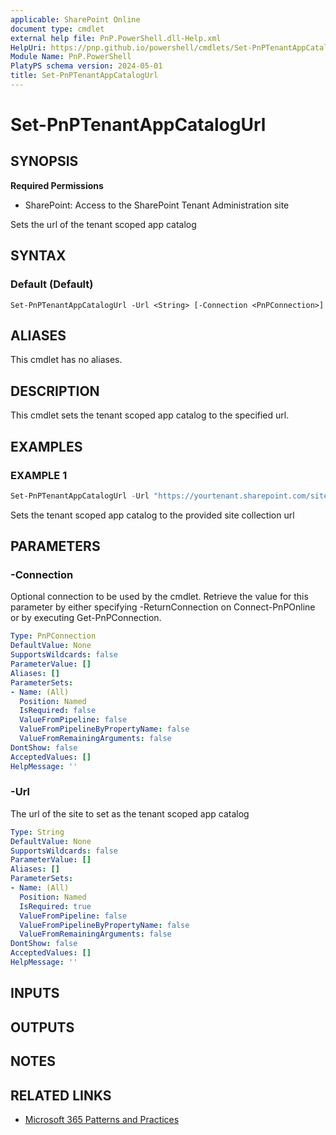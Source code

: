 ```yaml
---
applicable: SharePoint Online
document type: cmdlet
external help file: PnP.PowerShell.dll-Help.xml
HelpUri: https://pnp.github.io/powershell/cmdlets/Set-PnPTenantAppCatalogUrl.html
Module Name: PnP.PowerShell
PlatyPS schema version: 2024-05-01
title: Set-PnPTenantAppCatalogUrl
---
```


# Set-PnPTenantAppCatalogUrl

## SYNOPSIS

**Required Permissions**

* SharePoint: Access to the SharePoint Tenant Administration site

Sets the url of the tenant scoped app catalog

## SYNTAX

### Default (Default)

```
Set-PnPTenantAppCatalogUrl -Url <String> [-Connection <PnPConnection>]
```

## ALIASES

This cmdlet has no aliases.

## DESCRIPTION

This cmdlet sets the tenant scoped app catalog to the specified url.

## EXAMPLES

### EXAMPLE 1

```powershell
Set-PnPTenantAppCatalogUrl -Url "https://yourtenant.sharepoint.com/sites/appcatalog"
```

Sets the tenant scoped app catalog to the provided site collection url

## PARAMETERS

### -Connection

Optional connection to be used by the cmdlet. Retrieve the value for this parameter by either specifying -ReturnConnection on Connect-PnPOnline or by executing Get-PnPConnection.

```yaml
Type: PnPConnection
DefaultValue: None
SupportsWildcards: false
ParameterValue: []
Aliases: []
ParameterSets:
- Name: (All)
  Position: Named
  IsRequired: false
  ValueFromPipeline: false
  ValueFromPipelineByPropertyName: false
  ValueFromRemainingArguments: false
DontShow: false
AcceptedValues: []
HelpMessage: ''
```

### -Url

The url of the site to set as the tenant scoped app catalog

```yaml
Type: String
DefaultValue: None
SupportsWildcards: false
ParameterValue: []
Aliases: []
ParameterSets:
- Name: (All)
  Position: Named
  IsRequired: true
  ValueFromPipeline: false
  ValueFromPipelineByPropertyName: false
  ValueFromRemainingArguments: false
DontShow: false
AcceptedValues: []
HelpMessage: ''
```

## INPUTS

## OUTPUTS

## NOTES

## RELATED LINKS

- [Microsoft 365 Patterns and Practices](https://aka.ms/m365pnp)
